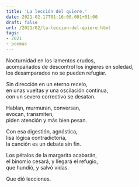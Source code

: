 ```yaml
---
title: 'La lección del quiere.'
date: 2021-02-17T01:16:00.001+01:00
draft: false
url: /2021/02/la-leccion-del-quiere.html
tags: 
- 2021
- poemas
---
```


Nocturnidad en los lamentos crudos,  
acompañados de descontrol los ingieres en soledad,  
los desamparados no se pueden refugiar.  

Sin dirección en un eterno recelo,  
en unas vueltas y una oscilación continua,  
con un severo correctivo se desatan.  

Hablan, murmuran, conversan,  
evocan, transmiten,  
piden atención y más bien pesan.  

Con esa digestión, agnóstica,  
lisa lógica contradictoria,  
la canción es un debate sin fin.  

Los pétalos de la margarita acabarán,  
el binomio cesará, y llegará el refugio,  
que hundió, y salvó vidas.  

Que dió lecciones.  